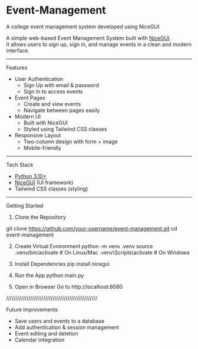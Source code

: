 # Event-Management
A college event management system developed using NiceGUI

A simple web-based Event Management System built with [NiceGUI](https://nicegui.io).  
It allows users to sign up, sign in, and manage events in a clean and modern interface.  

---

 Features
- User Authentication
  - Sign Up with email & password
  - Sign In to access events  
- Event Pages
  - Create and view events
  - Navigate between pages easily  
- Modern UI
  - Built with NiceGUI
  - Styled using Tailwind CSS classes  
- Responsive Layout
  - Two-column design with form + image
  - Mobile-friendly  

---

Tech Stack
- [Python 3.10+](https://www.python.org/)
- [NiceGUI](https://nicegui.io/) (UI framework)  
- Tailwind CSS classes (styling)  

---

Getting Started

1. Clone the Repository

git clone https://github.com/your-username/event-management.git
cd event-management

2. Create Virtual Evnironment
python -m venv .venv
source .venv/bin/activate   # On Linux/Mac
.venv\Scripts\activate      # On Windows

3. Install Dependencies
pip install nicegui

4. Run the App
python main.py

5. Open in Browser
Go to http://localhost:8080


/////////////////////////////////////////////////

Future Improvements

- Save users and events to a database
- Add authentication & session management
- Event editing and deletion
- Calendar integration



